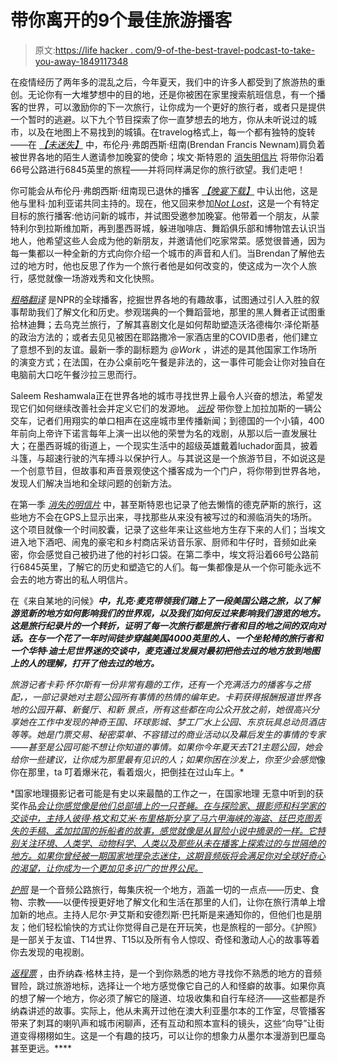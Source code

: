 # 带你离开的9个最佳旅游播客

> 原文:[https://life hacker . com/9-of-the-best-travel-podcast-to-take-you-away-1849117348](https://lifehacker.com/9-of-the-best-travel-podcasts-to-take-you-away-1849117348)

在疫情经历了两年多的混乱之后，今年夏天，我们中的许多人都受到了旅游热的重创。无论你有一大堆梦想中的目的地，还是你被困在家里搜索航班信息，有一个播客的世界，可以激励你的下一次旅行，让你成为一个更好的旅行者，或者只是提供一个暂时的逃避。以下九个节目探索了你一直梦想去的地方，你从未听说过的城市，以及在地图上不易找到的城镇。在travelog格式上，每一个都有独特的旋转——在 [*【未迷失】*](https://pod.link/1617146007) 中，布伦丹·弗朗西斯·纽南(Brendan Francis Newnam)肩负着被世界各地的陌生人邀请参加晚宴的使命；埃文·斯特恩的 [消失明信片](https://pod.link/1544610020) 将带你沿着66号公路进行6845英里的旅程——并将同样满足你的旅行欲望。我们走吧！

你可能会从布伦丹·弗朗西斯·纽南现已退休的播客 [*【晚宴下载】*](https://pod.link/289105827) 中认出他，这是他与里科·加利亚诺共同主持的。现在，他又回来参加[*Not Lost*](https://pod.link/1617146007)，这是一个有特定目标的旅行播客:他访问新的城市，并试图受邀参加晚宴。他带着一个朋友，从蒙特利尔到拉斯维加斯，再到墨西哥城，躲进咖啡店、舞蹈俱乐部和博物馆去认识当地人，他希望这些人会成为他的新朋友，并邀请他们吃家常菜。感觉很普通，因为每一集都以一种全新的方式向你介绍一个城市的声音和人们。当Brendan了解他去过的地方时，他也反思了作为一个旅行者他是如何改变的，使这成为一次个人旅行，感觉就像一场游戏秀和文化快照。

[*粗略翻译*](https://pod.link/rough-translation) 是NPR的全球播客，挖掘世界各地的有趣故事，试图通过引人入胜的叙事帮助我们了解文化和历史。参观瑞典的一个舞蹈营地，那里的黑人舞者正试图重拾林迪舞；去乌克兰旅行，了解其喜剧文化是如何帮助塑造沃洛德梅尔·泽伦斯基的政治方法的；或者去见见被困在耶路撒冷一家酒店里的COVID患者，他们建立了意想不到的友谊。最新一季的副标题为 *@Work* ，讲述的是其他国家工作场所的演变方式；在法国，在办公桌前吃午餐是非法的，这一事件可能会让你对独自在电脑前大口吃午餐沙拉三思而行。

Saleem Reshamwala正在世界各地的城市寻找世界上最令人兴奋的想法，希望发现它们如何继续改善社会并定义它们的发源地。 [*远投*](https://pod.link/1514010062) 带你登上加拉加斯的一辆公交车，记者们用翔实的单口相声在这座城市里传播新闻；到德国的一个小镇，400年前向上帝许下诺言每年上演一出以他的荣誉为名的戏剧，从那以后一直发展壮大；在墨西哥城的街道上，一个现实生活中的超级英雄戴着luchador面具，披着斗篷，与超速行驶的汽车搏斗以保护行人。与其说这是一个旅游节目，不如说这是一个创意节目，但故事和声音景观使这个播客成为一个门户，将你带到世界各地，发现人们解决当地和全球问题的创新方法。

在第一季 [*消失的明信片*](https://pod.link/1544610020) 中，甚至斯特恩也记录了他去懒惰的德克萨斯的旅行，这些地方不会在GPS上显示出来，寻找那些从来没有被写过的和濒临消失的场所。这个项目就像一个时间胶囊，记录了这些年来让这些地方生存下来的人们；当埃文进入地下酒吧、闹鬼的豪宅和乡村商店采访音乐家、厨师和牛仔时，音频如此亲密，你会感觉自己被扔进了他的衬衫口袋。在第二季中，埃文将沿着66号公路前行6845英里，了解它的历史和塑造它的人们。每一集都像是从一个你可能永远不会去的地方寄出的私人明信片。

在《来自某地的问候》*[](https://pod.link/1540164566)**中，扎克·麦克带领我们踏上了一段美国公路之旅，以了解游览新的地方如何影响我们的世界观，以及我们如何反过来影响我们游览的地方。这是旅行纪录片的一个转折，证明了每一次旅行都是旅行者和目的地之间的双向对话。在与一个花了一年时间徒步穿越美国4000英里的人、一个坐轮椅的旅行者和一个华特·迪士尼世界迷的交谈中，麦克通过发展对最初把他去过的地方放到地图上的人的理解，打开了他去过的地方。*** 

 ***旅游记者卡莉·怀尔斯有一份非常有趣的工作，还有一个充满活力的播客与之搭配，[](https://pod.link/1525096665)*，一部记录她对主题公园所有事情的热情的编年史。卡莉获得报酬报道世界各地的公园开幕、新餐厅、和新 景点，所有这些都在向公众开放之前，她很高兴分享她在工作中发现的神奇王国、环球影城、梦工厂水上公园、东京玩具总动员酒店等等。她是门票交易、秘密菜单、不容错过的商业活动以及幕后发生的事情的专家——甚至是公园可能不想让你知道的事情。如果你今年夏天去T21主题公园，她会给你一些建议，让你成为那里最有见识的人；如果你困在沙发上，你至少会*感觉*像你在那里，ta 叮着爆米花，看着烟火，把倒挂在过山车上。*

 *国家地理摄影记者可能是有史以来最酷的工作之一，在国家地理 无意中听到的获奖作品[*会让你感觉像是他们总部墙上的一只苍蝇。在与探险家、摄影师和科学家的交谈中，主持人彼得·格文和艾米·布里格斯分享了马六甲海峡的海盗、廷巴克图丢失的手稿、孟加拉国的拆船者的故事，感觉就像是从冒险小说中摘录的一样。它特别关注环境、人类学、动物科学、人类以及那些从未在播客上探索过的与世隔绝的地方。如果你曾经被一期国家地理杂志迷住，这期音频版将会满足你对全球好奇心的渴望，让你成为一个更加见多识广的世界公民。*](https://pod.link/1466697207) 

[*护照*](https://pod.link/passport) 是一个音频公路旅行，每集庆祝一个地方，涵盖一切的一点点——历史、食物、宗教——以便传授更好地了解文化和生活在那里的人们，让你在旅行清单上增加新的地点。主持人尼尔·尹艾斯和安德烈斯·巴托斯是来通知你的，但他们也是朋友；他们轻松愉快的方式让你觉得自己是在开玩笑，也是旅程的一部分。《护照》是一部关于友谊、T14世界、T15以及所有令人惊叹、奇怪和激动人心的故事等着你去发现的电视剧。

[*返程票*](https://pod.link/1621990363) ，由乔纳森·格林主持，是一个到你熟悉的地方寻找你不熟悉的地方的音频冒险，跳过旅游地标，选择让一个地方感觉像它自己的人和怪癖的故事。如果你真的想了解一个地方，你必须了解它的隧道、垃圾收集和自行车经济——这些都是乔纳森讲述的故事。实际上，他从未离开过他在澳大利亚墨尔本的工作室，尽管播客带来了刺耳的喇叭声和城市闲聊声，还有互动和照本宣科的镜头，这些“向导”让街道变得栩栩如生。这是一个有趣的技巧，可以让你的想象力从墨尔本漫游到巴厘岛甚至更远。****